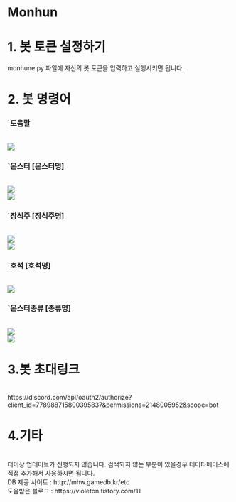 # Monhun


# 1. 봇 토큰 설정하기
monhune.py 파일에 자신의 봇 토큰을 입력하고 실행시키면 됩니다.

# 2. 봇 명령어

### `도움말
<br/>
<img src="https://cdn.discordapp.com/attachments/779001082453426207/820556733340188702/afbdec8459899d4f.PNG">
<br/>

### `몬스터 [몬스터명]
<br/>
<img src="https://cdn.discordapp.com/attachments/779001082453426207/820556997408849960/13fa24cf17b4060a.PNG">
<br/>
<img src="https://cdn.discordapp.com/attachments/779001082453426207/820556905138225162/f53b8c34581744d3.PNG">
<br/>

### `장식주 [장식주명]
<br/>
<img src="https://cdn.discordapp.com/attachments/779001082453426207/820557097661497365/b26ffdec2f4dfa4b.PNG">
<br/>
<img src="https://cdn.discordapp.com/attachments/779001082453426207/820557099657330698/6ecb34bd7fed317a.PNG">
<br/>

### `호석 [호석명]
<br/>
<img src="https://cdn.discordapp.com/attachments/779001082453426207/820557241970327552/ac99612da084fbc1.PNG">
<br/>

### `몬스터종류 [종류명]
<br/>
<img src="https://cdn.discordapp.com/attachments/779001082453426207/820557393225449503/w.PNG">
<br/>
<img src="https://cdn.discordapp.com/attachments/779001082453426207/820557387060609074/1c60c8c6acfeb428.PNG">
<br/>

# 3.봇 초대링크
<br/>
https://discord.com/api/oauth2/authorize?client_id=778988715800395837&permissions=2148005952&scope=bot
<br/>

# 4.기타
<br/>
더이상 업데이트가 진행되지 않습니다. 검색되지 않는 부분이 있을경우 데이타베이스에 직접 추가해서 사용하시면 됩니다.
<br/>
DB 제공 사이트 : http://mhw.gamedb.kr/etc
<br/>
도움받은 블로그 : https://violeton.tistory.com/11

